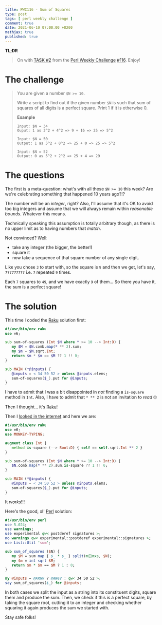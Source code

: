 ```yaml
---
title: PWC116 - Sum of Squares
type: post
tags: [ perl weekly challenge ]
comment: true
date: 2021-06-10 07:00:00 +0200
mathjax: true
published: true
---
```


**TL;DR**

> On with [TASK #2][] from the [Perl Weekly Challenge][] [#116][].
> Enjoy!

# The challenge

> You are given a number `$N >= 10`.
>
> Write a script to find out if the given number `$N` is such that sum
> of squares of all digits is a perfect square. Print 1 if it is
> otherwise 0.
>
> **Example**
>
>     Input: $N = 34
>     Ouput: 1 as 3^2 + 4^2 => 9 + 16 => 25 => 5^2
>
>     Input: $N = 50
>     Output: 1 as 5^2 + 0^2 => 25 + 0 => 25 => 5^2
>
>     Input: $N = 52
>     Output: 0 as 5^2 + 2^2 => 25 + 4 => 29

# The questions

The first is a meta-question: what's with all these `$N >= 10` this
week? Are we're celebrating something that happened 10 years ago?!?

The number will be an *integer*, right? Also, I'll assume that it's OK
to avoid too big integers and assume that we will always remain within
*reasonable bounds*. Whatever this means.

Technically speaking this assumption is totally arbitrary though, as
there is no upper limit as to having numbers that *match*.

Not convinced? Well:

- take any integer (the bigger, the better!)
- square it
- now take a sequence of that square number of any single digit.

Like you chose `3` to start with, so the square is `9` and then we get,
let's say, `777777777` i.e. `7` repeated `9` times.

Each `7` squares to `49`, and we have exactly `9` of them... So there
you have it, the sum is a perfect square!

# The solution

This time I coded the [Raku][] solution first:

```raku
#!/usr/bin/env raku
use v6;

sub sum-of-squares (Int $N where * >= 10 --> Int:D) {
   my $M = $N.comb.map(* ** 2).sum;
   my $m = $M.sqrt.Int;
   return $m * $m == $M ?? 1 !! 0;
}

sub MAIN (*@inputs) {
   @inputs = < 34 50 52 > unless @inputs.elems;
   sum-of-squares($_).put for @inputs;
}
```

I have to admit that I was a bit disappointed in *not* finding a
`is-square` method in `Int`. Also, I have to admit that `* ** 2` is not
an invitation to *read* 🙄

Then I thought... it's [Raku][]!

Then I [looked in the internet][] and here we are:

```raku
#!/usr/bin/env raku
use v6;
use MONKEY-TYPING;

augment class Int {
   method is-square (--> Bool:D) { self == self.sqrt.Int ** 2 }
}

sub sum-of-squares (Int $N where * >= 10 --> Int:D) {
   $N.comb.map(* ** 2).sum.is-square ?? 1 !! 0;
}

sub MAIN (*@inputs) {
   @inputs = < 34 50 52 > unless @inputs.elems;
   sum-of-squares($_).put for @inputs;
}
```

It *works*!!!

Here's the good, ol' [Perl][] solution:

```perl
#!/usr/bin/env perl
use 5.024;
use warnings;
use experimental qw< postderef signatures >;
no warnings qw< experimental::postderef experimental::signatures >;
use List::Util 'sum';

sub sum_of_squares ($N) {
   my $M = sum map { $_ * $_ } split(m{}mxs, $N);
   my $m = int sqrt $M;
   return $m * $m == $M ? 1 : 0;
}

my @inputs = @ARGV ? @ARGV : qw< 34 50 52 >;
say sum_of_squares($_) for @inputs;
```

In both cases we split the input as a string into its constituent
digits, square them and produce the sum. Then, we check if this is a
perfect square, by taking the square root, cutting it to an integer and
checking whether squaring it again produces the sum we started with.

Stay safe folks!

[Perl Weekly Challenge]: https://perlweeklychallenge.org/
[#116]: https://perlweeklychallenge.org/blog/perl-weekly-challenge-116/
[TASK #2]: https://perlweeklychallenge.org/blog/perl-weekly-challenge-116/#TASK2
[Perl]: https://www.perl.org/
[Raku]: https://raku.org/
[looked in the internet]: https://stackoverflow.com/a/34508956/334931
